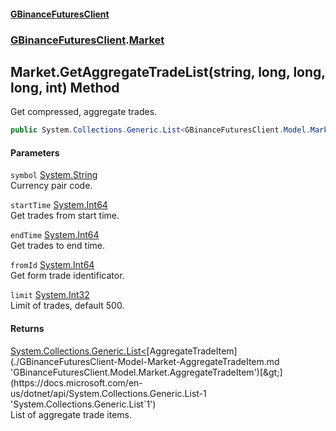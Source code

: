 #### [GBinanceFuturesClient](./index.md 'index')
### [GBinanceFuturesClient](./GBinanceFuturesClient.md 'GBinanceFuturesClient').[Market](./GBinanceFuturesClient-Market.md 'GBinanceFuturesClient.Market')
## Market.GetAggregateTradeList(string, long, long, long, int) Method
Get compressed, aggregate trades.  
```csharp
public System.Collections.Generic.List<GBinanceFuturesClient.Model.Market.AggregateTradeItem> GetAggregateTradeList(string symbol, long startTime, long endTime, long fromId=0L, int limit=500);
```
#### Parameters
<a name='GBinanceFuturesClient-Market-GetAggregateTradeList(string_long_long_long_int)-symbol'></a>
`symbol` [System.String](https://docs.microsoft.com/en-us/dotnet/api/System.String 'System.String')  
Currency pair code.  
  
<a name='GBinanceFuturesClient-Market-GetAggregateTradeList(string_long_long_long_int)-startTime'></a>
`startTime` [System.Int64](https://docs.microsoft.com/en-us/dotnet/api/System.Int64 'System.Int64')  
Get trades from start time.  
  
<a name='GBinanceFuturesClient-Market-GetAggregateTradeList(string_long_long_long_int)-endTime'></a>
`endTime` [System.Int64](https://docs.microsoft.com/en-us/dotnet/api/System.Int64 'System.Int64')  
Get trades to end time.  
  
<a name='GBinanceFuturesClient-Market-GetAggregateTradeList(string_long_long_long_int)-fromId'></a>
`fromId` [System.Int64](https://docs.microsoft.com/en-us/dotnet/api/System.Int64 'System.Int64')  
Get form trade identificator.  
  
<a name='GBinanceFuturesClient-Market-GetAggregateTradeList(string_long_long_long_int)-limit'></a>
`limit` [System.Int32](https://docs.microsoft.com/en-us/dotnet/api/System.Int32 'System.Int32')  
Limit of trades, default 500.  
  
#### Returns
[System.Collections.Generic.List&lt;](https://docs.microsoft.com/en-us/dotnet/api/System.Collections.Generic.List-1 'System.Collections.Generic.List`1')[AggregateTradeItem](./GBinanceFuturesClient-Model-Market-AggregateTradeItem.md 'GBinanceFuturesClient.Model.Market.AggregateTradeItem')[&gt;](https://docs.microsoft.com/en-us/dotnet/api/System.Collections.Generic.List-1 'System.Collections.Generic.List`1')  
List of aggregate trade items.  
